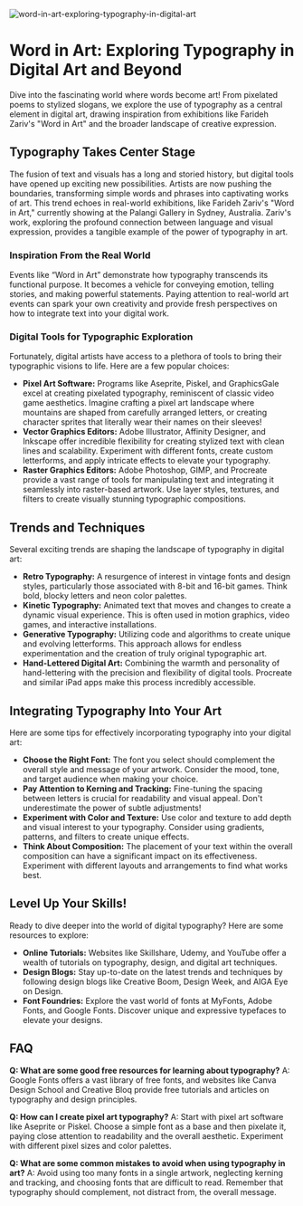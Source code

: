 ![word-in-art-exploring-typography-in-digital-art](https://images.pexels.com/photos/15747663/pexels-photo-15747663.jpeg?auto=compress&cs=tinysrgb&fit=crop&h=627&w=1200)

# Word in Art: Exploring Typography in Digital Art and Beyond

Dive into the fascinating world where words become art! From pixelated poems to stylized slogans, we explore the use of typography as a central element in digital art, drawing inspiration from exhibitions like Farideh Zariv's "Word in Art" and the broader landscape of creative expression.

## Typography Takes Center Stage

The fusion of text and visuals has a long and storied history, but digital tools have opened up exciting new possibilities. Artists are now pushing the boundaries, transforming simple words and phrases into captivating works of art. This trend echoes in real-world exhibitions, like Farideh Zariv's "Word in Art," currently showing at the Palangi Gallery in Sydney, Australia. Zariv's work, exploring the profound connection between language and visual expression, provides a tangible example of the power of typography in art.

### Inspiration From the Real World

Events like “Word in Art” demonstrate how typography transcends its functional purpose. It becomes a vehicle for conveying emotion, telling stories, and making powerful statements. Paying attention to real-world art events can spark your own creativity and provide fresh perspectives on how to integrate text into your digital work.

### Digital Tools for Typographic Exploration

Fortunately, digital artists have access to a plethora of tools to bring their typographic visions to life. Here are a few popular choices:

*   **Pixel Art Software:** Programs like Aseprite, Piskel, and GraphicsGale excel at creating pixelated typography, reminiscent of classic video game aesthetics. Imagine crafting a pixel art landscape where mountains are shaped from carefully arranged letters, or creating character sprites that literally wear their names on their sleeves!
*   **Vector Graphics Editors:** Adobe Illustrator, Affinity Designer, and Inkscape offer incredible flexibility for creating stylized text with clean lines and scalability. Experiment with different fonts, create custom letterforms, and apply intricate effects to elevate your typography.
*   **Raster Graphics Editors:** Adobe Photoshop, GIMP, and Procreate provide a vast range of tools for manipulating text and integrating it seamlessly into raster-based artwork. Use layer styles, textures, and filters to create visually stunning typographic compositions.

## Trends and Techniques

Several exciting trends are shaping the landscape of typography in digital art:

*   **Retro Typography:** A resurgence of interest in vintage fonts and design styles, particularly those associated with 8-bit and 16-bit games. Think bold, blocky letters and neon color palettes.
*   **Kinetic Typography:** Animated text that moves and changes to create a dynamic visual experience. This is often used in motion graphics, video games, and interactive installations.
*   **Generative Typography:** Utilizing code and algorithms to create unique and evolving letterforms. This approach allows for endless experimentation and the creation of truly original typographic art.
*   **Hand-Lettered Digital Art:** Combining the warmth and personality of hand-lettering with the precision and flexibility of digital tools. Procreate and similar iPad apps make this process incredibly accessible.

## Integrating Typography Into Your Art

Here are some tips for effectively incorporating typography into your digital art:

*   **Choose the Right Font:** The font you select should complement the overall style and message of your artwork. Consider the mood, tone, and target audience when making your choice.
*   **Pay Attention to Kerning and Tracking:** Fine-tuning the spacing between letters is crucial for readability and visual appeal. Don't underestimate the power of subtle adjustments!
*   **Experiment with Color and Texture:** Use color and texture to add depth and visual interest to your typography. Consider using gradients, patterns, and filters to create unique effects.
*   **Think About Composition:** The placement of your text within the overall composition can have a significant impact on its effectiveness. Experiment with different layouts and arrangements to find what works best.

## Level Up Your Skills!

Ready to dive deeper into the world of digital typography? Here are some resources to explore:

*   **Online Tutorials:** Websites like Skillshare, Udemy, and YouTube offer a wealth of tutorials on typography, design, and digital art techniques.
*   **Design Blogs:** Stay up-to-date on the latest trends and techniques by following design blogs like Creative Boom, Design Week, and AIGA Eye on Design.
*   **Font Foundries:** Explore the vast world of fonts at MyFonts, Adobe Fonts, and Google Fonts. Discover unique and expressive typefaces to elevate your designs.

## FAQ

**Q: What are some good free resources for learning about typography?**
A: Google Fonts offers a vast library of free fonts, and websites like Canva Design School and Creative Bloq provide free tutorials and articles on typography and design principles.

**Q: How can I create pixel art typography?**
A: Start with pixel art software like Aseprite or Piskel. Choose a simple font as a base and then pixelate it, paying close attention to readability and the overall aesthetic. Experiment with different pixel sizes and color palettes.

**Q: What are some common mistakes to avoid when using typography in art?**
A: Avoid using too many fonts in a single artwork, neglecting kerning and tracking, and choosing fonts that are difficult to read. Remember that typography should complement, not distract from, the overall message.
